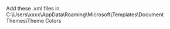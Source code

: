 Add these .xml files in C:\Users\xxxx\AppData\Roaming\Microsoft\Templates\Document Themes\Theme Colors

